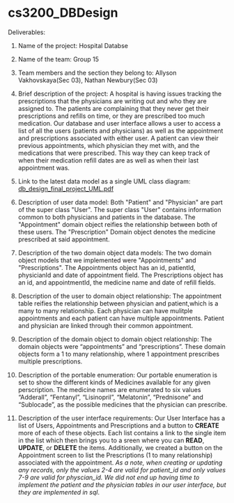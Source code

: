 # cs3200_DBDesign
Deliverables: 

1. Name of the project: Hospital Databse

2. Name of the team: Group 15

3. Team members and the section they belong to: Allyson Vakhovskaya(Sec 03), Nathan Newbury(Sec 03)

4. Brief description of the project:
A hospital is having issues tracking the prescriptions that the physicians are writing out and who they are assigned to. The patients are complaining that they never get their prescriptions and refills on time, or they are prescribed too much medication. Our database and user interface allows a user to access a list of all the users (patients and physicians) as well as the appointment and prescriptions associated with either user. A patient can view their previous appointments, which physician they met with, and the medications that were prescribed. This way they can keep track of when their medication refill dates are as well as when their last appointment was.

5. Link to the latest data model as a single UML class diagram:
[ db_design_final_project_UML.pdf](https://github.com/AVakhovskaya/cs3200_DBDesign/files/6381524/db_design_final_project_UML.pdf)

6. Description of user data model: Both "Patient"  and "Physician" are part of the super class "User". The super class "User" contains information common to both physicians and patients in the database. The "Appointment" domain object reifies the relationship between both of these users. The "Prescription" Domain object denotes the medicine prescribed at said appointment.

7. Description of the two domain object data models:
The two domain object models that we implemented were "Appointments" and "Prescriptions". The Appointments object has an id, patientId, physicianId and date of appointment field. The Prescriptions object has an id, and appointmentId, the medicine name and date of refill fields.

8. Description of the user to domain object relationship:
The appointment table reifies the relationship between physician and patient,which is a many to many relationship. Each physician can have mulitple appointments and each patient can have multiple appointments. Patient and physician are linked through their common appointment.

9. Description of the domain object to domain object relationship:
The domain objects were “appointments” and “prescriptions”. These domain objects form a 1 to many relationship, where 1 appointment prescribes multiple prescriptions. 

10. Description of the portable enumeration: 
Our portable enumeration is set to show the different kinds of Medicines available for any given perscription. The medicine names are enumerated to six values “Adderall”, “Fentanyl”, “Lisinopril”, “Melatonin”, “Prednisone” and “Sublocade”, as the possible medicines that the physician can prescribe.   

11. Description of the user interface requirements:
Our User Interface has a list of Users, Appointments and Prescriptions and a button to **CREATE** more of each of these objects. Each list contains a link to the single item in the list which then brings you to a sreen where you can **READ**, **UPDATE**, or **DELETE** the items. Additionally, we created a button on the Appointment screen to list the Prescriptions (1 to many relationship) associated with the appointment. *As a note, when creating or updating any records, only the values 2-4 are valid for patient_id and only values 7-9 are valid for physcian_id. We did not end up having time to implement the patient and the physician tables in our user interface, but they are implemented in sql*.
